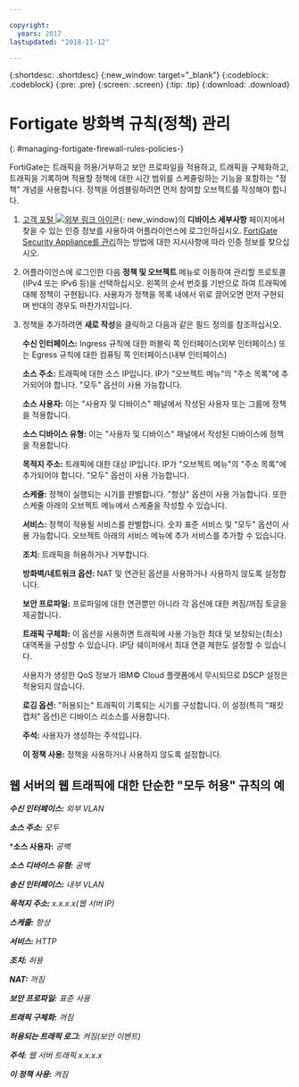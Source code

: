 ```yaml
---

copyright:
  years: 2017
lastupdated: "2018-11-12"

---
```


{:shortdesc: .shortdesc}
{:new_window: target="_blank"}
{:codeblock: .codeblock}
{:pre: .pre}
{:screen: .screen}
{:tip: .tip}
{:download: .download}

# Fortigate 방화벽 규칙(정책) 관리
{: #managing-fortigate-firewall-rules-policies-}

FortiGate는 트래픽을 허용/거부하고 보안 프로파일을 적용하고, 트래픽을 구체화하고, 트래픽을 기록하며 적용할 정책에 대한 시간 범위를 스케줄링하는 기능을 포함하는 "정책" 개념을 사용합니다. 정책을 어셈블링하려면 먼저 참여할 오브젝트를 작성해야 합니다. 

1. [고객 포털 ![외부 링크 아이콘](../../icons/launch-glyph.svg "외부 링크 아이콘")](https://control.softlayer.com/){: new_window}의 **디바이스 세부사항** 페이지에서 찾을 수 있는 인증 정보를 사용하여 어플라이언스에 로그인하십시오. [FortiGate Security Appliance를 관리](/docs/infrastructure/fortigate-1g?topic=fortigate-1g-managing-the-fortigate-security-appliance-1gbps)하는 방법에 대한 지시사항에 따라 인증 정보를 찾으십시오.
2. 어플라이언스에 로그인한 다음 **정책 및 오브젝트** 메뉴로 이동하여 관리할 프로토콜(IPv4 또는 IPv6 등)을 선택하십시오. 왼쪽의 순서 번호를 기반으로 하여 트래픽에 대해 정책이 구현됩니다. 사용자가 정책을 목록 내에서 위로 끌어오면 먼저 구현되며 반대의 경우도 마찬가지입니다.
3. 정책을 추가하려면 **새로 작성**을 클릭하고 다음과 같은 필드 정의를 참조하십시오.

    **수신 인터페이스:** Ingress 규칙에 대한 퍼블릭 쪽 인터페이스(외부 인터페이스) 또는 Egress 규칙에 대한 컴퓨팅 쪽 인터페이스(내부 인터페이스)

    **소스 주소:** 트래픽에 대한 소스 IP입니다. IP가 "오브젝트 메뉴"의 "주소 목록"에 추가되어야 합니다. "모두" 옵션이 사용 가능합니다.

    **소스 사용자:** 이는 "사용자 및 디바이스" 패널에서 작성된 사용자 또는 그룹에 정책을 적용합니다.

    **소스 디바이스 유형:** 이는 "사용자 및 디바이스" 패널에서 작성된 디바이스에 정책을 적용합니다.

    **목적지 주소:** 트래픽에 대한 대상 IP입니다. IP가 "오브젝트 메뉴"의 "주소 목록"에 추가되어야 합니다. "모두" 옵션이 사용 가능합니다.

    **스케줄:** 정책이 실행되는 시기를 판별합니다. "항상" 옵션이 사용 가능합니다. 또한 스케줄 아래의 오브젝트 메뉴에서 스케줄을 작성할 수 있습니다.

    **서비스:** 정책이 적용될 서비스를 판별합니다. 숫자 표준 서비스 및 "모두" 옵션이 사용 가능합니다. 오브젝트 아래의 서비스 메뉴에 추가 서비스를 추가할 수 있습니다.

    **조치:** 트래픽을 허용하거나 거부합니다. 

    **방화벽/네트워크 옵션:** NAT 및 연관된 옵션을 사용하거나 사용하지 않도록 설정합니다.

    **보안 프로파일:** 프로파일에 대한 연관뿐만 아니라 각 옵션에 대한 켜짐/꺼짐 토글을 제공합니다.

    **트래픽 구체화:** 이 옵션을 사용하면 트래픽에 사용 가능한 최대 및 보장되는(최소) 대역폭을 구성할 수 있습니다. IP당 쉐이퍼에서 최대 연결 제한도 설정할 수 있습니다. 

    사용자가 생성한 QoS 정보가 IBM© Cloud 플랫폼에서 무시되므로 DSCP 설정은 적용되지 않습니다.

    **로깅 옵션:** "허용되는" 트래픽이 기록되는 시기를 구성합니다. 이 설정(특히 "패킷 캡처" 옵션)은 디바이스 리소스를 사용합니다.

    **주석:** 사용자가 생성하는 주석입니다.

    **이 정책 사용:** 정책을 사용하거나 사용하지 않도록 설정합니다.

## 웹 서버의 웹 트래픽에 대한 단순한 "모두 허용" 규칙의 예

***수신 인터페이스:*** *외부 VLAN*

***소스 주소:*** *모두*

***소스 사용자:** *공백*

***소스 디바이스 유형:*** *공백*

***송신 인터페이스:*** *내부 VLAN*

***목적지 주소:*** *x.x.x.x(웹 서버 IP)*

***스케줄:*** *항상*

***서비스:*** *HTTP*

***조치:*** *허용*

***NAT:*** *꺼짐*

***보안 프로파일:*** *표준 사용*

***트래픽 구체화:*** *꺼짐*

***허용되는 트래픽 로그:*** *켜짐(보안 이벤트)*

***주석:*** *웹 서버 트래픽 x.x.x.x*

***이 정책 사용:*** *켜짐*
